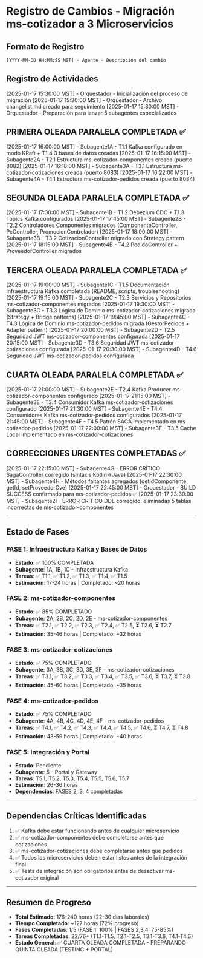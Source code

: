 # Registro de Cambios - Migración ms-cotizador a 3 Microservicios

## Formato de Registro
`[YYYY-MM-DD HH:MM:SS MST] - Agente - Descripción del cambio`

## Registro de Actividades

[2025-01-17 15:30:00 MST] - Orquestador - Inicialización del proceso de migración
[2025-01-17 15:30:00 MST] - Orquestador - Archivo changelist.md creado para seguimiento
[2025-01-17 15:30:00 MST] - Orquestador - Preparación para lanzar 5 subagentes especializados

## PRIMERA OLEADA PARALELA COMPLETADA ✅
[2025-01-17 16:00:00 MST] - Subagente1A - T1.1 Kafka configurado en modo KRaft + T1.4 3 bases de datos creadas
[2025-01-17 16:15:00 MST] - Subagente2A - T2.1 Estructura ms-cotizador-componentes creada (puerto 8082)
[2025-01-17 16:18:00 MST] - Subagente3A - T3.1 Estructura ms-cotizador-cotizaciones creada (puerto 8083)
[2025-01-17 16:22:00 MST] - Subagente4A - T4.1 Estructura ms-cotizador-pedidos creada (puerto 8084)

## SEGUNDA OLEADA PARALELA COMPLETADA ✅
[2025-01-17 17:30:00 MST] - Subagente1B - T1.2 Debezium CDC + T1.3 Topics Kafka configurados
[2025-01-17 17:45:00 MST] - Subagente2B - T2.2 Controladores Componentes migrados (ComponenteController, PcController, PromocionControlador)
[2025-01-17 18:00:00 MST] - Subagente3B - T3.2 CotizacionController migrado con Strategy pattern
[2025-01-17 18:15:00 MST] - Subagente4B - T4.2 PedidoController + ProveedorController migrados

## TERCERA OLEADA PARALELA COMPLETADA ✅
[2025-01-17 19:00:00 MST] - Subagente1C - T1.5 Documentación Infraestructura Kafka completada (README, scripts, troubleshooting)
[2025-01-17 19:15:00 MST] - Subagente2C - T2.3 Servicios y Repositorios ms-cotizador-componentes migrados
[2025-01-17 19:30:00 MST] - Subagente3C - T3.3 Lógica de Dominio ms-cotizador-cotizaciones migrada (Strategy + Bridge patterns)
[2025-01-17 19:45:00 MST] - Subagente4C - T4.3 Lógica de Dominio ms-cotizador-pedidos migrada (GestorPedidos + Adapter pattern)
[2025-01-17 20:00:00 MST] - Subagente2D - T2.5 Seguridad JWT ms-cotizador-componentes configurada
[2025-01-17 20:15:00 MST] - Subagente3D - T3.6 Seguridad JWT ms-cotizador-cotizaciones configurada
[2025-01-17 20:30:00 MST] - Subagente4D - T4.6 Seguridad JWT ms-cotizador-pedidos configurada

## CUARTA OLEADA PARALELA COMPLETADA ✅
[2025-01-17 21:00:00 MST] - Subagente2E - T2.4 Kafka Producer ms-cotizador-componentes configurado
[2025-01-17 21:15:00 MST] - Subagente3E - T3.4 Consumidor Kafka ms-cotizador-cotizaciones configurado
[2025-01-17 21:30:00 MST] - Subagente4E - T4.4 Consumidores Kafka ms-cotizador-pedidos configurados
[2025-01-17 21:45:00 MST] - Subagente4F - T4.5 Patrón SAGA implementado en ms-cotizador-pedidos
[2025-01-17 22:00:00 MST] - Subagente3F - T3.5 Cache Local implementado en ms-cotizador-cotizaciones

## CORRECCIONES URGENTES COMPLETADAS ✅
[2025-01-17 22:15:00 MST] - Subagente4G - ERROR CRÍTICO SagaController corregido (sintaxis Kotlin→Java)
[2025-01-17 22:30:00 MST] - Subagente4H - Métodos faltantes agregados (getIdComponente, getId, setProveedorCve)
[2025-01-17 22:45:00 MST] - Orquestador - BUILD SUCCESS confirmado para ms-cotizador-pedidos ✅
[2025-01-17 23:30:00 MST] - Subagente2I - ERROR CRÍTICO DDL corregido: eliminadas 5 tablas incorrectas de ms-cotizador-componentes

---

## Estado de Fases

### FASE 1: Infraestructura Kafka y Bases de Datos
- **Estado**: ✅ 100% COMPLETADA
- **Subagente**: 1A, 1B, 1C - Infraestructura Kafka
- **Tareas**: ✅ T1.1, ✅ T1.2, ✅ T1.3, ✅ T1.4, ✅ T1.5
- **Estimación**: 17-24 horas | Completado: ~20 horas

### FASE 2: ms-cotizador-componentes  
- **Estado**: ✅ 85% COMPLETADO
- **Subagente**: 2A, 2B, 2C, 2D, 2E - ms-cotizador-componentes
- **Tareas**: ✅ T2.1, ✅ T2.2, ✅ T2.3, ✅ T2.4, ✅ T2.5, ⏳ T2.6, ⏳ T2.7
- **Estimación**: 35-46 horas | Completado: ~32 horas

### FASE 3: ms-cotizador-cotizaciones
- **Estado**: ✅ 75% COMPLETADO
- **Subagente**: 3A, 3B, 3C, 3D, 3E, 3F - ms-cotizador-cotizaciones
- **Tareas**: ✅ T3.1, ✅ T3.2, ✅ T3.3, ✅ T3.4, ✅ T3.5, ✅ T3.6, ⏳ T3.7, ⏳ T3.8
- **Estimación**: 45-60 horas | Completado: ~35 horas

### FASE 4: ms-cotizador-pedidos
- **Estado**: ✅ 75% COMPLETADO
- **Subagente**: 4A, 4B, 4C, 4D, 4E, 4F - ms-cotizador-pedidos
- **Tareas**: ✅ T4.1, ✅ T4.2, ✅ T4.3, ✅ T4.4, ✅ T4.5, ✅ T4.6, ⏳ T4.7, ⏳ T4.8
- **Estimación**: 43-59 horas | Completado: ~40 horas

### FASE 5: Integración y Portal
- **Estado**: Pendiente
- **Subagente**: 5 - Portal y Gateway
- **Tareas**: T5.1, T5.2, T5.3, T5.4, T5.5, T5.6, T5.7
- **Estimación**: 26-36 horas
- **Dependencias**: FASES 2, 3, 4 completadas

---

## Dependencias Críticas Identificadas
1. ✅ Kafka debe estar funcionando antes de cualquier microservicio
2. ✅ ms-cotizador-componentes debe completarse antes que cotizaciones
3. ✅ ms-cotizador-cotizaciones debe completarse antes que pedidos
4. ✅ Todos los microservicios deben estar listos antes de la integración final
5. ✅ Tests de integración son obligatorios antes de desactivar ms-cotizador original

---

## Resumen de Progreso
- **Total Estimado**: 176-240 horas (22-30 días laborales)
- **Tiempo Completado**: ~127 horas (72% progreso)
- **Fases Completadas**: 1/5 (FASE 1: 100% | FASES 2,3,4: 75-85%)
- **Tareas Completadas**: 22/76+ (T1.1-T1.5, T2.1-T2.5, T3.1-T3.6, T4.1-T4.6)
- **Estado General**: ✅ CUARTA OLEADA COMPLETADA - PREPARANDO QUINTA OLEADA (TESTING + PORTAL)